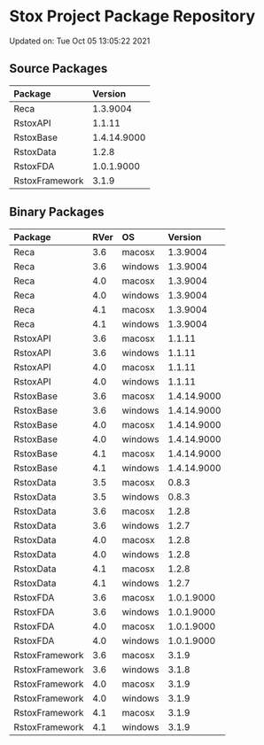 # Stox Project Package Repository


Updated on: Tue Oct 05 13:05:22 2021
## Source Packages

|Package        |Version     |
|:--------------|:-----------|
|Reca           |1.3.9004    |
|RstoxAPI       |1.1.11      |
|RstoxBase      |1.4.14.9000 |
|RstoxData      |1.2.8       |
|RstoxFDA       |1.0.1.9000  |
|RstoxFramework |3.1.9       |

## Binary Packages

|Package        |RVer |OS      |Version     |
|:--------------|:----|:-------|:-----------|
|Reca           |3.6  |macosx  |1.3.9004    |
|Reca           |3.6  |windows |1.3.9004    |
|Reca           |4.0  |macosx  |1.3.9004    |
|Reca           |4.0  |windows |1.3.9004    |
|Reca           |4.1  |macosx  |1.3.9004    |
|Reca           |4.1  |windows |1.3.9004    |
|RstoxAPI       |3.6  |macosx  |1.1.11      |
|RstoxAPI       |3.6  |windows |1.1.11      |
|RstoxAPI       |4.0  |macosx  |1.1.11      |
|RstoxAPI       |4.0  |windows |1.1.11      |
|RstoxBase      |3.6  |macosx  |1.4.14.9000 |
|RstoxBase      |3.6  |windows |1.4.14.9000 |
|RstoxBase      |4.0  |macosx  |1.4.14.9000 |
|RstoxBase      |4.0  |windows |1.4.14.9000 |
|RstoxBase      |4.1  |macosx  |1.4.14.9000 |
|RstoxBase      |4.1  |windows |1.4.14.9000 |
|RstoxData      |3.5  |macosx  |0.8.3       |
|RstoxData      |3.5  |windows |0.8.3       |
|RstoxData      |3.6  |macosx  |1.2.8       |
|RstoxData      |3.6  |windows |1.2.7       |
|RstoxData      |4.0  |macosx  |1.2.8       |
|RstoxData      |4.0  |windows |1.2.8       |
|RstoxData      |4.1  |macosx  |1.2.8       |
|RstoxData      |4.1  |windows |1.2.7       |
|RstoxFDA       |3.6  |macosx  |1.0.1.9000  |
|RstoxFDA       |3.6  |windows |1.0.1.9000  |
|RstoxFDA       |4.0  |macosx  |1.0.1.9000  |
|RstoxFDA       |4.0  |windows |1.0.1.9000  |
|RstoxFramework |3.6  |macosx  |3.1.9       |
|RstoxFramework |3.6  |windows |3.1.8       |
|RstoxFramework |4.0  |macosx  |3.1.9       |
|RstoxFramework |4.0  |windows |3.1.9       |
|RstoxFramework |4.1  |macosx  |3.1.9       |
|RstoxFramework |4.1  |windows |3.1.9       |
